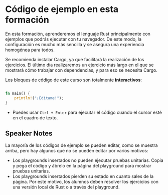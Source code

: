 # Código de ejemplo en esta formación

En esta formación, aprenderemos el lenguaje Rust principalmente con ejemplos que podrás ejecutar con tu navegador. De este modo, la configuración es mucho más sencilla y se asegura una experiencia homogénea para todos.

Se recomienda instalar Cargo, ya que facilitará la realización de los ejercicios. El último día realizaremos un ejercicio más largo en el que se mostrará cómo trabajar con dependencias, y para eso se necesita Cargo.

Los bloques de código de este curso son totalmente **interactivos**:

```rust

fn main() {
    println!("¡Edítame!");
}

```

* Puedes usar `Ctrl + Enter` para ejecutar el código cuando el cursor esté en el cuadro de texto.

## Speaker Notes

La mayoría de los códigos de ejemplo se pueden editar, como se muestra arriba, pero hay algunos que no se pueden editar por varios motivos:

* Los playgrounds insertados no pueden ejecutar pruebas unitarias. Copia y pega el código y ábrelo en la página del playground para mostrar pruebas unitarias.
* Los playgrounds insertados pierden su estado en cuanto sales de la página. Por este motivo, los alumnos deben resolver los ejercicios con una versión local de Rust o a través del playground.
